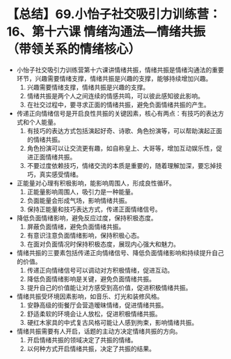 # 【总结】69.小怡子社交吸引力训练营：16、第十六课 情绪沟通法—情绪共振（带领关系的情绪核心）

-   小怡子社交吸引力训练营第十六课讲情绪共振，情绪共振是情绪沟通法的重要环节，兴趣需要情绪支撑，情绪共振是兴趣的支撑，能够持续增加兴趣。
    1.  兴趣需要情绪支撑，情绪共振是兴趣的支撑。
    2.  情绪共振是两个人之间连续的情感共鸣，可以彼此感知彼此影响。
    3.  在社交过程中，要寻求正面的情绪共振，避免负面情绪共振的产生。
-   传递正向情绪信号是开启良性共振的关键因素，核心有两点：有技巧的表达方式和个人能量。
    1.  有技巧的表达方式包括演起好奇、诗歌、角色扮演等，可以帮助演起正面的情绪共振。
    2.  角色扮演可以让交流更有趣，如自称皇上、大哥等，增加互动娱乐性，促进正面情绪共振。
    3.  不要过度依赖技巧，情绪交流的本质是重要的，随着理解加深，要忘掉技巧，真实感受情绪。
-   正能量对心理有积极影响，能影响周围人，形成良性循环。
    1.  正能量影响周围人，吸引力是一种能量。
    2.  负面能量会形成气场，影响情绪共振。
    3.  保持正能量和技巧表达方式，传递正面情绪信号。
-   降低负面情绪影响，避免反应过度，保持积极态度。
    1.  屏蔽负面情绪，避免负面情绪共振。
    2.  有意识注意负面情绪影响，保持积极心态。
    3.  在面对负面情况时保持积极态度，展现内心强大和魅力。
-   情绪共振的三要素包括传递正向情绪信号、降低负面情绪影响和持续提升自己的价值。
    1.  传递正向情绪信号可以调动对方积极情绪，促进互动。
    2.  降低负面情绪影响是关键，避免负面情绪共振。
    3.  提升自己的价值能让对方感受到高价值，促进积极情绪共振。
-   情绪共振受环境因素影响，如音乐、灯光和装修风格。
    1.  安静高级的街餐厅会营造暧昧情绪，促进情绪共振。
    2.  舒适柔软的环境会让人放松，促进积极情绪共振。
    3.  硬红木家具的中式复古风格可能让人感到拘束，影响情绪共振。
-   情绪共振需要有人开启，话题的主动方决定情绪共振的方向。
    1.  开启情绪共振的领域决定了共振的情绪。
    2.  以何种方式开启情绪共振，决定了共振的结果。